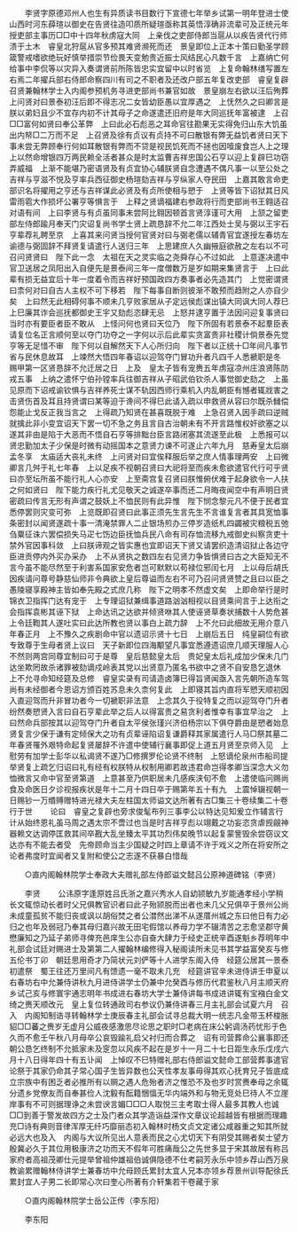<!-- { "loadSidebar": true } -->
　　李贤字原德邓州人也生有异质读书目数行下宣德七年举乡试第一明年登进士使山西时河东薛瑄以御史在告贤往造叩质所疑瑄亟称其英悟淳确非流辈可及正统元年授吏部主事历□□中十四年秋虏寇大同　上亲伐之吏部侍郎当扈从以疾告贤代行师溃于土木　睿皇北狩扈从官多预其难贤濒死而还　景皇即位上正本十策曰勤圣学顾箴警戒嗜欲绝玩好慎举措崇节俭畏天变勉贵近振士风结民心凡数千言　上嘉纳亡何给事中李侃等以灾异入奏谓贤前所陈皆忠实宜留中以时省览　上复命翰林缮写置左右焉二年擢兵部右侍郎命察四川有司之不职者及还改户部五年复改吏部　睿皇复辟召贤兼翰林学士入内阁参预机务寻进吏部尚书兼官如故　景皇崩左右欲以汪后殉葬　上问贤对曰景泰初汪后即不得志况二女皆幼臣愚以宜厚遇之　上怃然久之曰卿言是朕以弟妇且少不宜存内初不计其母子之命遂遣还旧府是年大同巡抚年富被逮　上召□□富何如贤曰奉公革弊　上曰此必石彪恶之耳命官往勘果无实得免归山东大饥虽出内帑□二万而不足　上召贤及徐有贞议有贞持不可曰散银有弊无益饥者贤曰天下事未尝无弊顾奉行何如耳散银有弊而不贷是视民饥死而不拯也因噎废食岂人上之理　上以然命增银四万两民赖全活者甚众是时太监曹吉祥忠国公石亨以迎上复辟巳功窃弄威福　上渐不能堪乃密语贤及有贞宜协心辅朕贤自念遭遇不偶凡事一以至公处之吉祥与亨滋不悦及亨率兵西征御史杨瑄劾吉祥与亨纵家人夺民田　上嘉其敢言命吏部识名将擢用之亨还与吉祥谋此必贤及有贞所使相与愬于　上贤等皆下诏狱其日风雷雨雹大作损坏公署亨等惧言于　上释之贤谪福建右参政将行而吏部尚书王翱适召对语有间　上曰李贤与有贞虽同事未尝阿比翱因顿首言贤淳谨可大用　上颔之留吏部左侍郎踰月奉天门灾诏复尚书学士贤上疏恳辞不允二年江西处士吴与弼以王宇石亨辈荐礼聘至京　上喜其来问贤当授何官贤对曰与弼老儒以辅青官宜遂授左春坊左谕德与弼固辞不拜贤复请遣行人送归三年　上思建庶人久幽掖庭欲赦之左右以不可召问贤贤曰　陛下此一念　太祖在天之灵实临之尧舜存心不过如此　上意遂决遣中官卫送居之凤阳出入自便先是景泰间三年一度僧数万是岁如期来集贤言于　上曰此辈有损无益宜后十年一度着令而吉祥好预国政四方奏事者必先造其门　上觉密谓贤曰柰何对曰自古人主权不可下移若　陛下每事自断则彼渐不敢预而趋附之人亦自少矣　上曰然无此相碍何事不顺未几亨败家居从子定远侯彪谋出镇大同讽大同人荐巳　上巳廉其诈会巡抚都御史王宇又劾彪恣肆无忌　上怒并逮亨置于法因问迎复事贤曰当时亦有要臣者臣不敢从　上怪问何也贤曰天位乃　陛下所固有若景泰不起羣臣表请复位名正言顺何至以夺门功夺之一字何以示后此辈实贪富贵非社稷计倘景泰先觉亨等无足惜不审　陛下何以自解然天下人心所归向　陛下者以正统十□年间凡事节省与民休息故耳　上竦然大悟四年春诏以迎驾夺门冒功升者凡四千人悉褫职是冬　赐甲第一区贤恳辞不允迁居之日　上及　皇太子皆有宠赉五年虏寇凉州庄浪贤陈防戎五事　上纳之遣怀宁伯孙镗率兵往御吉祥从子昭武伯钦杀人事觉御史劾之　上虽见原而下诏戒谕钦惧与吉祥养死士谋不轨因西师行乘机入内乱朝臣有憾者辄戕害之击贤伤首及耳且持贤谓曰某等迫于谗间不得巳此请入疏以申救贤从容曰尔既杀雠偿怨能止戈反正我当言之　上得疏乃知贤在甚喜既脱于难　上急召贤入因手疏曰逆贼就擒此非小变宜诏天下罢一切不急之务且言自古治朝未有不开言路惟权奸欲塞之以遂其非由是陷于大恶而不悟自石亨等排黜台臣言路闭塞其流遂至此极　上悉报可以贤忠勤加太子少保是时微有动摇国本之意贤力谏不可遂止六年九月　慈寿皇太后崩孟冬享　太庙适大丧礼未终　上问贤对曰宜俟释服后举之庶人情事理两安　上曰微卿言几舛于礼七年春　上以足疾不视朝召贤曰大祀将至而疾未愈欲遣官代行可乎贤曰亦至坛所虽不能行礼人心亦安　上至斋宫复召贤曰朕惟俯伏难于起身欲令一人扶之何如贤曰　陛下能力疾行礼尤见敬天之诚遂卒事而还二月晦夜闻空中有声明日贤密疏曰传言无形有声谓之鼓妖上不恤民则有此异惟　陛下悯念黎元凡不便于民者宜悉停罢则灾变可弥　上览既即召贤曰此事正须先生言先生不言谁复言者其具宽恤事条密封以闻贤遂疏十事一清淹禁罪人二止银场煎办三停岁造纸札四蠲被灾粮税五弛刍粟征诛六罢偿损失马疋七饬边臣抚恤兵民八命有司存恤流移九戒御史纠察贪吏十禁外官因事科敛　上曰朕谛观之皆实惠也宜即诏天下贤又请罢织造清诏狱止各边守臣进贡停内外买办采办　上不从贤执之数四左右见贤力争皆惧贤曰古之大臣知无不言今虽不能尽然至于利害系国家安危者岂可默默以苟禄位邪闰七月　上以母后胡氏因疾请问尊号静慈仙师非令典欲上皇后尊谥而左右不可乃召问贤贤赞之且曰以臣之愚陵寝享殿神主皆如奉先殿之式庶几称　陛下之明孝不然虚文矣　上即命举行是时锦衣卫指挥门达有宠于　上专理诏狱兼缉事道路汹汹相视以目贤乘间言于上达衔之会指挥袁彬其诬下狱　上命达讯之达欲并倾贤咻其人使诬贤草奏状捕数十人势危甚　上令廷鞫其人遂吐实曰此达所教也贤以事白上疏力辞　上不允曰此细故无用介意八年春正月　上不豫久之疾剧命中官以遗诏示贤十七日　上崩后五日　纯皇嗣位有欲专致尊于生母者贤上议曰　天子新即位四海颙望凡事宜悉遵遗诏庶几顺天理服人心不然则两宫同尊宜制曰可于是尊　皇后慈懿皇太后　贵妃皇太后礼成加少保未几门达坐欺罔故杀诸罪被劾谪戍岭表其党以出贤意乃匿名书欲中之贤不自安恳乞退休　上不允寻命知经筵及总修　睿皇实录有司请造卤簿巳得旨贤闻亟入言先朝所造车驾尚有未经御者今恩诏方颁百姓苏息未久柰何复此　上即寝其旨内直将军愬天顺初因入直迎驾而升非冒功者今一切褫职非法意　上念其久于役特复之而以迎驾夺门升者纷然奏愬贤入言曰自石亨辈此举之后人以得富贵之易贪利者惟幸有事宜早治之　上曰然命兵部按其以迎驾夺门升者自太平侯张瑾兴济伯杨宗以下俱夺爵由是愬者始息贤复言少保于谦有定倾保大之功有贞辈诬陷诏复谦爵释其家属遣行人马□祭其墓二年春贤罹外艰特命起复贤屡辞不许遣中使辅行襄事即促上道五月贤至京师入见　上慰劳有加学士彭华以私谒贤不遂乃□修撰罗伦论贤不终制　上怒谪伦泉州市船司提举贤复上疏乞归诏曰礼有经有权朕特从权制用卿若故违君命岂得孝卿当深念大义勿恤微言又命中官至贤第道　上意甚至乃供职居未几感疾浃旬不愈　上遣使临问赐尚食及命医日夕诊视报疾状是年十二月十四日卒于赐第年五十有九　上震悼辍视朝一日赐钞一万缗赙赠特进光禄大夫左柱国太师谥文达所著有古□集三十卷续集二十卷行于世 
　　论曰　睿皇之复辟也旁求俊髦布列三事李公以特达见知爰立作辅言行计从始终恩礼虽马周之遇太宗不啻过也当是时吉祥亨彪以翊戴之功妄恣贪虐觊觎神器赖文达调停匡救其间卒戡大乱坐臻太平其功烈伟矣晚节以起复蒙訾毁余尝窃议文达亦有不能去者受　先帝顾命当主少国疑之时四上章请不许于戏义之所在将安所之论者弗度时宜闻者又复附和使公之志遂不获暴白惜哉 

　　○直内阁翰林院学士奉政大夫赠礼部左侍郎谥文懿吕公原神道碑铭（李贤） 

　　李贤 
　　公讳原字逢原姓吕氏浙之嘉兴秀水人自幼颕敏九岁能通孝经小学稍长文辄惊动长者时父兄俱教官识者曰此子殆颕脱而出者也未几父兄俱卒于景州公尚未成童孤贫不能归丧或讽以胡俗焚之者公澘然出涕不从遂厝州城之东曰他日有力必归之也年及弱冠乃奉其母归嘉兴故无田宅假馆以养母力学不辍清苦之志愈坚郡守黄懋廉知之乃延子弟师寻俾充邑庠生公亦自奋大肆力于经史正统辛酉遂魁乡荐明年中礼部会试廷对赐进士及第第二人擢翰林编修得入秘阁读所未见书其学益富癸亥与修五伦书丁卯　朝廷思用奇才乃简状元刘俨等十人进学东阁入侍　经筵公居其一景泰初遣祭　蜀王往还万里间凡有馈遗一毫不取未几充　经筵讲官辛未进侍讲壬申夏以右春坊右中允兼侍讲秋九月进侍讲学士仍兼中允癸酉与修历代君鉴秋八月主顺天府乡试己亥与修寰宇通志明年书成进右春坊大学士兼侍讲每书成进讲辄有宝襁白金文绮之赉天顺改元　皇上复位转通政司右参议仍兼侍讲春三月主礼部会试夏六月　召入　内阁知制诰寻转翰林学士庚辰春主礼部会试寻总裁大明一统志凡金带玉杯梭胀貂□□蕃之赉岁无虚月公威夜感激思尽论思之职时□老病在床公躬调汤药忧形于色久而不愈壬午秋八月母卒公哀毁踰礼启父衬归而合葬之　诏有司营葬命公襄事即还朝公恳乞终制不允抵家未及窆忽以风疾不起在是岁十一月二十七日距生永乐戊戌六月十八日得年四十有五讣闻　上悼叹不巳特赠礼部右侍郎谥文懿命工部营葬事遣官论祭于其家仍命其子常心国子生皆异数也公天性孝友事毋得其欢心抚育兄子皆底成立宗族中有困乏者必推所有以赒之遇人危殆者济之惟恐不及也岁时赏赉奉母之余辄分遗乡党僚友而自奉甚俭人沈毅有酝籍悃愊无华内端外和与物无竞处巳待人不立崖岸事有不可则据理诤之未尝谀言媚□□□人取悦三主考取士得人最多其教人也诚□□到善于警发故四方之士及门者众其学造诣益深作文章议论超越皆有根据而理趣充□诗有典则音律浑厚无纤巧靡丽态初入翰林时杨文贞文定诸公咸器重之知其所就必远大也及入　内阁与大议所见出人意表而民之心尤切天下有阴受其赐者矣士望方殷冀必久于其位用极康济之功而天不假年可胜痛哉公之先世多显于宋其故居有称吕家府者高祖茂卿仕元提举曾祖仲雄祖伯诚俱隐德不仕考嗣芳永乐中领乡荐山西万泉教谕累赠翰林侍讲学士兼春坊中允母顾氏累封太宜人兄本亦领乡荐景州训导配徐氏累封宜人子男二长即常心次曰奎心所著有介轩集若干卷藏于家 

　　○直内阁翰林院学士岳公正传（李东阳） 

　　李东阳 
